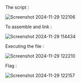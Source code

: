 The script :

![Screenshot 2024-11-29 122106](https://github.com/user-attachments/assets/37646e43-09eb-400a-a7aa-cdfa1b16dee5)

To assemble and link :

![Screenshot 2024-11-29 114434](https://github.com/user-attachments/assets/426ec1a3-1509-41d9-bfad-35080ea7b57b)

Executing the file :

![Screenshot 2024-11-29 122210](https://github.com/user-attachments/assets/71641b89-8a53-4381-ae8a-36ea50285532)

 Flag :

 ![Screenshot 2024-11-29 122157](https://github.com/user-attachments/assets/6cf623d4-eb45-4033-a491-bf0eab30116d)
